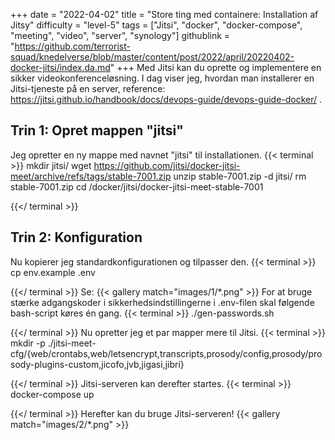 +++
date = "2022-04-02"
title = "Store ting med containere: Installation af Jitsy"
difficulty = "level-5"
tags = ["Jitsi", "docker", "docker-compose", "meeting", "video", "server", "synology"]
githublink = "https://github.com/terrorist-squad/knedelverse/blob/master/content/post/2022/april/20220402-docker-jitsi/index.da.md"
+++
Med Jitsi kan du oprette og implementere en sikker videokonferenceløsning. I dag viser jeg, hvordan man installerer en Jitsi-tjeneste på en server, reference: https://jitsi.github.io/handbook/docs/devops-guide/devops-guide-docker/ .
## Trin 1: Opret mappen "jitsi"
Jeg opretter en ny mappe med navnet "jitsi" til installationen.
{{< terminal >}}
mkdir jitsi/
wget https://github.com/jitsi/docker-jitsi-meet/archive/refs/tags/stable-7001.zip
unzip  stable-7001.zip -d jitsi/
rm stable-7001.zip 
cd /docker/jitsi/docker-jitsi-meet-stable-7001

{{</ terminal >}}

## Trin 2: Konfiguration
Nu kopierer jeg standardkonfigurationen og tilpasser den.
{{< terminal >}}
cp env.example .env

{{</ terminal >}}
Se:
{{< gallery match="images/1/*.png" >}}
For at bruge stærke adgangskoder i sikkerhedsindstillingerne i .env-filen skal følgende bash-script køres én gang.
{{< terminal >}}
./gen-passwords.sh

{{</ terminal >}}
Nu opretter jeg et par mapper mere til Jitsi.
{{< terminal >}}
mkdir -p ./jitsi-meet-cfg/{web/crontabs,web/letsencrypt,transcripts,prosody/config,prosody/prosody-plugins-custom,jicofo,jvb,jigasi,jibri}

{{</ terminal >}}
Jitsi-serveren kan derefter startes.
{{< terminal >}}
docker-compose up

{{</ terminal >}}
Herefter kan du bruge Jitsi-serveren!
{{< gallery match="images/2/*.png" >}}

